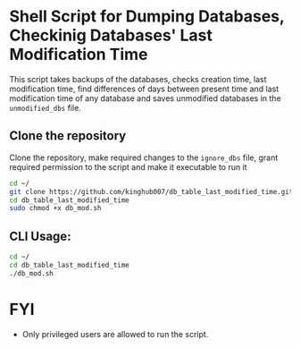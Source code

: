 # Shell Script for Dumping Databases, Checkinig Databases' Last Modification Time
This script takes backups of the databases, checks creation time, last modification time, find differences of days between present time and last modification time of any database and saves unmodified databases in the `unmodified_dbs` file.

## Clone the repository
Clone the repository, make required changes to the `ignore_dbs` file, grant required permission to the script and make it executable to run it 
```bash
cd ~/
git clone https://github.com/kinghub007/db_table_last_modified_time.git
cd db_table_last_modified_time
sudo chmod +x db_mod.sh
```

## CLI Usage:
```bash
cd ~/
cd db_table_last_modified_time
./db_mod.sh
```

# FYI
* Only privileged users are allowed to run the script.
